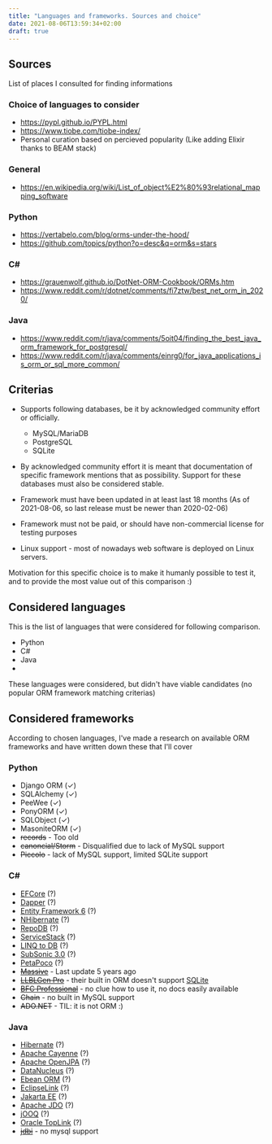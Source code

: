 ```yaml
---
title: "Languages and frameworks. Sources and choice"
date: 2021-08-06T13:59:34+02:00
draft: true
---
```


## Sources
List of places I consulted for finding informations

### Choice of languages to consider
- https://pypl.github.io/PYPL.html
- https://www.tiobe.com/tiobe-index/
- Personal curation based on percieved popularity (Like adding Elixir thanks to BEAM stack)

### General
- https://en.wikipedia.org/wiki/List_of_object%E2%80%93relational_mapping_software

### Python
- https://vertabelo.com/blog/orms-under-the-hood/
- https://github.com/topics/python?o=desc&q=orm&s=stars

### C#
- https://grauenwolf.github.io/DotNet-ORM-Cookbook/ORMs.htm
- https://www.reddit.com/r/dotnet/comments/fi7ztw/best_net_orm_in_2020/

### Java
- https://www.reddit.com/r/java/comments/5oit04/finding_the_best_java_orm_framework_for_postgresql/
- https://www.reddit.com/r/java/comments/einrg0/for_java_applications_is_orm_or_sql_more_common/

## Criterias

- Supports following databases, be it by acknowledged community effort or officially.
  - MySQL/MariaDB
  - PostgreSQL
  - SQLite

- By acknowledged community effort it is meant that documentation of specific framework mentions that as possibility. Support for these databases must also be considered stable.
- Framework must have been updated in at least last 18 months (As of 2021-08-06, so last release must be newer than 2020-02-06)
- Framework must not be paid, or should have non-commercial license for testing purposes
- Linux support - most of nowadays web software is deployed on Linux servers.

Motivation for this specific choice is to make it humanly possible to test it, and to provide the most value out of this comparison :)

## Considered languages
This is the list of languages that were considered for following comparison. 
- Python
- C#
- Java
- 
  
These languages were considered, but didn't have viable candidates (no popular ORM framework matching criterias)


## Considered frameworks

According to chosen languages, I've made a research on available ORM frameworks and have written down these that I'll cover

<!-- TODO: Add urls to respective frameworks, add sources for disqualifications -->

### Python
- Django ORM (✓)
- SQLAlchemy (✓)
- PeeWee (✓)
- PonyORM (✓)
- SQLObject (✓)
- MasoniteORM (✓)
- ~~records~~ - Too old
- ~~canoncial/Storm~~ - Disqualified due to lack of MySQL support
- ~~Piccolo~~ - lack of MySQL support, limited SQLite support

### C#
- [EFCore](https://github.com/dotnet/efcore) (?)
- [Dapper](https://github.com/StackExchange/dapper-dot-net) (?)
- [Entity Framework 6](https://github.com/dotnet/ef6) (?)
- [NHibernate](https://github.com/nhibernate/nhibernate-core) (?)
- [RepoDB](https://github.com/mikependon/RepoDB) (?)
- [ServiceStack](https://github.com/ServiceStack/ServiceStack) (?)
- [LINQ to DB](https://github.com/linq2db/linq2db) (?)
- [SubSonic 3.0](https://github.com/subsonic/Subsonic-3.0) (?)
- [PetaPoco](https://github.com/CollaboratingPlatypus/PetaPoco) (?)
- [~~Massive~~](https://github.com/FransBouma/Massive) - Last update 5 years ago
- [~~LLBLGen Pro~~](https://www.llblgen.com/) - their built in ORM doesn't support [SQLite](https://www.llblgen.com/Pages/LLBLGenProRTF.aspx)
- [~~BFC Professional~~](https://contentgalaxy.com/software/bfc) - no clue how to use it, no docs easily available
- ~~Chain~~ - no built in MySQL support
- ~~ADO.NET~~ - TIL: it is not ORM :)

### Java
- [Hibernate](https://github.com/hibernate/hibernate-orm) (?)
- [Apache Cayenne](https://github.com/apache/cayenne) (?)
- [Apache OpenJPA](http://openjpa.apache.org/) (?)
- [DataNucleus](https://www.datanucleus.org/) (?)
- [Ebean ORM](https://ebean.io/) (?)
- [EclipseLink](https://www.eclipse.org/eclipselink/) (?)
- [Jakarta EE](https://jakarta.ee/) (?)
- [Apache JDO](http://db.apache.org/jdo/index.html) (?)
- [jOOQ](https://www.jooq.org/) (?)
- [Oracle TopLink](https://www.oracle.com/middleware/technologies/top-link.html) (?)
- [~~jdbi~~](http://jdbi.org/#_third_party_integration) - no mysql support

###